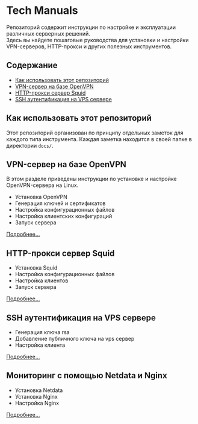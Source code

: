 # Tech Manuals

Репозиторий содержит инструкции по настройке и эксплуатации различных серверных решений.<br>
Здесь вы найдете пошаговые руководства для установки и настройки VPN-серверов, HTTP-прокси и других полезных инструментов.

## Содержание

- [Как использовать этот репозиторий](#как-использовать-этот-репозиторий)
- [VPN-сервер на базе OpenVPN](#vpn-сервер-на-базе-openvpn)
- [HTTP-прокси сервер Squid](#http-прокси-сервер-squid)
- [SSH аутентификация на VPS сервере](#ssh-аутентификация-на-vps-сервере)

## Как использовать этот репозиторий

Этот репозиторий организован по принципу отдельных заметок для каждого типа инструмента. 
Каждая заметка находится в своей папке в директории `docs/`.

## VPN-сервер на базе OpenVPN

В этом разделе приведены инструкции по установке и настройке OpenVPN-сервера на Linux.

- Установка OpenVPN
- Генерация ключей и сертификатов
- Настройка конфигурационных файлов
- Настройка клиентских конфигураций
- Запуск сервера

[Подробнее...](docs/openvpn-setup.md)

## HTTP-прокси сервер Squid

- Установка Squid
- Настройка конфигурационных файлов
- Настройка клиентов
- Запуск сервера

[Подробнее...](docs/squid-setup.md)

## SSH аутентификация на VPS сервере

- Генерация ключа rsa
- Добавление публичного ключа на vps сервер
- Настройка клиента

[Подробнее...](docs/vps-ssh-key-auth.md)

## Мониторинг с помощью Netdata и Nginx

- Установка Netdata
- Установка Nginx
- Настройка Nginx

[Подробнее...](docs/netdata-nginx-setup.md)
